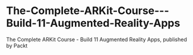# The-Complete-ARKit-Course---Build-11-Augmented-Reality-Apps
The Complete ARKit Course - Build 11 Augmented Reality Apps, published by Packt
